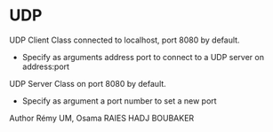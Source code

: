 # UDP

UDP Client Class connected to localhost, port 8080 by default.
 * Specify as arguments address port to connect to a UDP server on address:port
 
UDP Server Class on port 8080 by default.
 * Specify as argument a port number to set a new port
 
Author Rémy UM, Osama RAIES HADJ BOUBAKER
